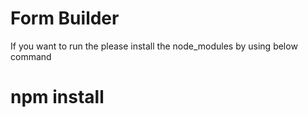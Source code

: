 # Form Builder

If you want to run the please install the node_modules by using below command

# npm install
